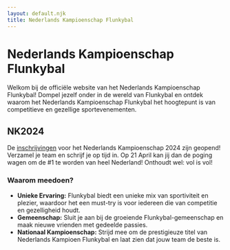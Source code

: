 ```yaml
---
layout: default.njk
title: Nederlands Kampioenschap Flunkybal
---
```


# Nederlands Kampioenschap Flunkybal

Welkom bij de officiële website van het Nederlands Kampioenschap Flunkybal! Dompel jezelf onder in de wereld van Flunkybal en ontdek waarom het Nederlands Kampioenschap Flunkybal het hoogtepunt is van competitieve en gezellige sportevenementen.

## NK2024

De [inschrijvingen](/inschrijven) voor het Nederlands Kampioenschap 2024 zijn geopend! Verzamel je team en schrijf je op tijd in. Op 21 April kan jij dan de poging wagen om de #1 te worden van heel Nederland! Onthoudt wel: vol is vol!

### Waarom meedoen?

- **Unieke Ervaring:** Flunkybal biedt een unieke mix van sportiviteit en plezier, waardoor het een must-try is voor iedereen die van competitie en gezelligheid houdt.
- **Gemeenschap:** Sluit je aan bij de groeiende Flunkybal-gemeenschap en maak nieuwe vrienden met gedeelde passies.
- **Nationaal Kampioenschap:** Strijd mee om de prestigieuze titel van Nederlands Kampioen Flunkybal en laat zien dat jouw team de beste is.

